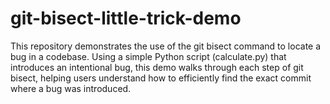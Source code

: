 # git-bisect-little-trick-demo
This repository demonstrates the use of the git bisect command to locate a bug in a codebase. Using a simple Python script (calculate.py) that introduces an intentional bug, this demo walks through each step of git bisect, helping users understand how to efficiently find the exact commit where a bug was introduced.
